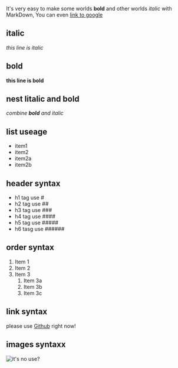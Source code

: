 It's very easy to make some worlds **bold** and other worlds *italic* with MarkDown, You can even [link to google](http://google.com)

## italic
*this line is italic*

## bold
**this line is bold**

## nest litalic and bold
*combine **bold** and italic*

## list useage
* item1
* item2
 * item2a
  * item2b

## header syntax
 * h1 tag use #
 * h2 tag use ##
 * h3 tag use ###
 * h4 tag use ####
 * h5 tag use #####
 * h6 tasg use ######

## order syntax
1. Item 1
1. Item 2
1. Item 3
   1. Item 3a
   1. Item 3b
   1. Item 3c

## link syntax
please use [Github](https://github.com) right now!


## images syntaxx
![it's no use?](https://octodex.github.com/images/yaktocat.png)
